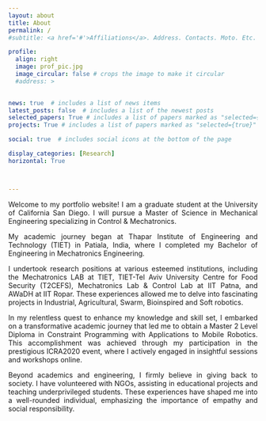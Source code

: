 ```yaml
---
layout: about
title: About
permalink: /
#subtitle: <a href='#'>Affiliations</a>. Address. Contacts. Moto. Etc.

profile:
  align: right
  image: prof_pic.jpg
  image_circular: false # crops the image to make it circular
  #address: >
    

news: true  # includes a list of news items
latest_posts: false  # includes a list of the newest posts
selected_papers: True # includes a list of papers marked as "selected={true}"
projects: True # includes a list of papers marked as "selected={true}"

social: true  # includes social icons at the bottom of the page

display_categories: [Research]
horizontal: True



---
```

<p align="justify">
Welcome to my portfolio website! I am a graduate student at the University of California San Diego. I will pursue a Master of Science in Mechanical Engineering specializing in Control & Mechatronics.
</p>
<p align="justify">
My academic journey began at Thapar Institute of Engineering and Technology (TIET) in Patiala, India, where I completed my Bachelor of Engineering in Mechatronics Engineering. 
</p>
<p align="justify">
 I undertook research positions at various esteemed institutions, including the Mechatronics LAB at TIET, TIET-Tel Aviv University Centre for Food Security (T2CEFS), Mechatronics Lab & Control Lab at IIT Patna, and AWaDH at IIT Ropar. These experiences allowed me to delve into fascinating projects in Industrial, Agricultural, Swarm, Bioinspired and Soft robotics.
</p>
<p align="justify">
In my relentless quest to enhance my knowledge and skill set, I embarked on a transformative academic journey that led me to obtain a Master 2 Level Diploma in Constraint Programming with Applications to Mobile Robotics. This accomplishment was achieved through my participation in the prestigious ICRA2020 event, where I actively engaged in insightful sessions and workshops online. 
</p>
<p align="justify">
Beyond academics and engineering, I firmly believe in giving back to society. I have volunteered with NGOs, assisting in educational projects and teaching underprivileged students. These experiences have shaped me into a well-rounded individual, emphasizing the importance of empathy and social responsibility.</p>
